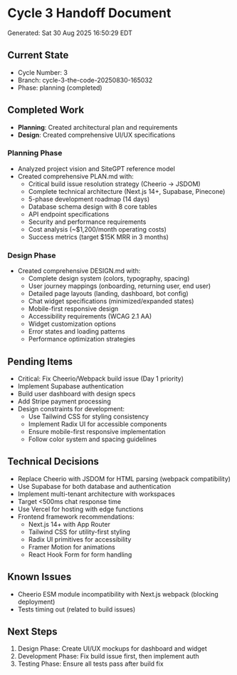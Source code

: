 # Cycle 3 Handoff Document

Generated: Sat 30 Aug 2025 16:50:29 EDT

## Current State
- Cycle Number: 3
- Branch: cycle-3-the-code-20250830-165032
- Phase: planning (completed)

## Completed Work
<!-- Updated by each agent as they complete their phase -->
- **Planning**: Created architectural plan and requirements
- **Design**: Created comprehensive UI/UX specifications
### Planning Phase
- Analyzed project vision and SiteGPT reference model
- Created comprehensive PLAN.md with:
  - Critical build issue resolution strategy (Cheerio → JSDOM)
  - Complete technical architecture (Next.js 14+, Supabase, Pinecone)
  - 5-phase development roadmap (14 days)
  - Database schema design with 8 core tables
  - API endpoint specifications
  - Security and performance requirements
  - Cost analysis (~$1,200/month operating costs)
  - Success metrics (target $15K MRR in 3 months)

### Design Phase
- Created comprehensive DESIGN.md with:
  - Complete design system (colors, typography, spacing)
  - User journey mappings (onboarding, returning user, end user)
  - Detailed page layouts (landing, dashboard, bot config)
  - Chat widget specifications (minimized/expanded states)
  - Mobile-first responsive design
  - Accessibility requirements (WCAG 2.1 AA)
  - Widget customization options
  - Error states and loading patterns
  - Performance optimization strategies

## Pending Items
<!-- Items that need attention in the next phase or cycle -->
- Critical: Fix Cheerio/Webpack build issue (Day 1 priority)
- Implement Supabase authentication
- Build user dashboard with design specs
- Add Stripe payment processing
- Design constraints for development:
  - Use Tailwind CSS for styling consistency
  - Implement Radix UI for accessible components
  - Ensure mobile-first responsive implementation
  - Follow color system and spacing guidelines

## Technical Decisions
<!-- Important technical decisions made during this cycle -->
- Replace Cheerio with JSDOM for HTML parsing (webpack compatibility)
- Use Supabase for both database and authentication
- Implement multi-tenant architecture with workspaces
- Target <500ms chat response time
- Use Vercel for hosting with edge functions
- Frontend framework recommendations:
  - Next.js 14+ with App Router
  - Tailwind CSS for utility-first styling
  - Radix UI primitives for accessibility
  - Framer Motion for animations
  - React Hook Form for form handling

## Known Issues
<!-- Issues discovered but not yet resolved -->
- Cheerio ESM module incompatibility with Next.js webpack (blocking deployment)
- Tests timing out (related to build issues)

## Next Steps
<!-- Clear action items for the next agent/cycle -->
1. Design Phase: Create UI/UX mockups for dashboard and widget
2. Development Phase: Fix build issue first, then implement auth
3. Testing Phase: Ensure all tests pass after build fix

